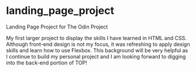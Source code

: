# landing_page_project
Landing Page Project for The Odin Project 

My first larger project to display the skills I have learned in HTML and CSS. Although front-end design is not my focus, it was refreshing to apply design skills and learn how to use Flexbox. This background will be very helpful as I continue to build my personal project and I am looking forward to digging into the back-end portion of TOP! 
